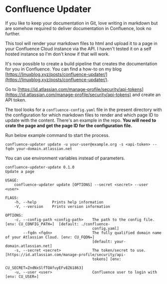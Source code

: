 # Confluence Updater

If you like to keep your documentation in Git, love writing in markdown but are somehow required to deliver documentation in Confluence, look no further.

This tool will render your markdown files to html and upload it to a page in your Confluence Cloud instance via the API. I haven't tested it on a self hosted instance so I'm don't know if that will work.

It's now possible to create a build pipeline that creates the documentation for you in Confluence. You can find a how-to on my blog [https://linuxblog.xyz/posts/confluence-updater/](https://linuxblog.xyz/posts/confluence-updater/).

Go to [https://id.atlassian.com/manage-profile/security/api-tokens](https://id.atlassian.com/manage-profile/security/api-tokens) and create an API token.

The tool looks for a `confluence-config.yaml` file in the present directory with the configuration for which markdown files to render and which page ID to update with the content. There's an example in the repo. **You will need to crate the page and get the page ID for the configuration file.**

Run below example command to start the process.

```
confluence-updater update -u your-user@example.org -s <api-token> --fqdn your-domain.atlassian.net
```

You can use environment variables instead of parameters.

```
confluence-updater-update 0.1.0
Update a page

USAGE:
    confluence-updater update [OPTIONS] --secret <secret> --user <user>

FLAGS:
    -h, --help       Prints help information
    -V, --version    Prints version information

OPTIONS:
    -c, --config-path <config-path>    The path to the config file. [env: CU_CONFIG_PATH=]  [default: ./confluence-
                                       config.yaml]
        --fqdn <fqdn>                  The fully qualified domain name of your Atlassian Cloud. [env: CU_FQDN=]
                                       [default: your-domain.atlassian.net]
    -s, --secret <secret>              The token/secret to use. [https://id.atlassian.com/manage-profile/security/api-
                                       tokens] [env:
                                       CU_SECRET=ZndNxSlfTOAfuyEFv8Z61863]
    -u, --user <user>                  Confluence user to login with [env: CU_USER=]
```

